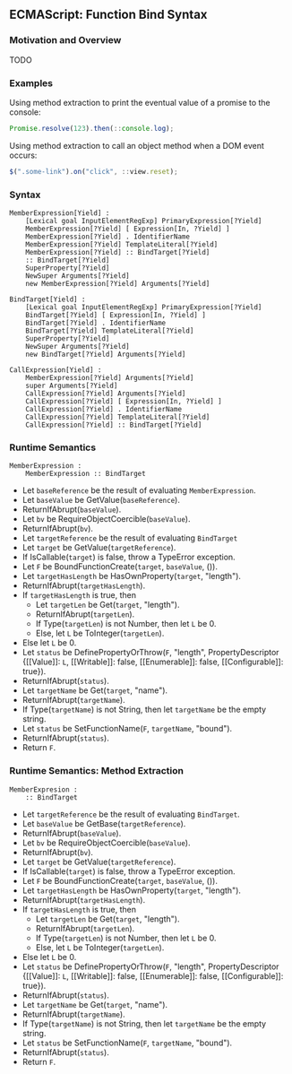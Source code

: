 ## ECMAScript: Function Bind Syntax ##

### Motivation and Overview ###

TODO

### Examples ###

Using method extraction to print the eventual value of a promise to the console:

```js
Promise.resolve(123).then(::console.log);
```

Using method extraction to call an object method when a DOM event occurs:

```js
$(".some-link").on("click", ::view.reset);
```

### Syntax ###


    MemberExpression[Yield] :
        [Lexical goal InputElementRegExp] PrimaryExpression[?Yield]
        MemberExpression[?Yield] [ Expression[In, ?Yield] ]
        MemberExpression[?Yield] . IdentifierName
        MemberExpression[?Yield] TemplateLiteral[?Yield]
        MemberExpression[?Yield] :: BindTarget[?Yield]
        :: BindTarget[?Yield]
        SuperProperty[?Yield]
        NewSuper Arguments[?Yield]
        new MemberExpression[?Yield] Arguments[?Yield]

    BindTarget[Yield] :
        [Lexical goal InputElementRegExp] PrimaryExpression[?Yield]
        BindTarget[?Yield] [ Expression[In, ?Yield] ]
        BindTarget[?Yield] . IdentifierName
        BindTarget[?Yield] TemplateLiteral[?Yield]
        SuperProperty[?Yield]
        NewSuper Arguments[?Yield]
        new BindTarget[?Yield] Arguments[?Yield]

    CallExpression[Yield] :
        MemberExpression[?Yield] Arguments[?Yield]
        super Arguments[?Yield]
        CallExpression[?Yield] Arguments[?Yield]
        CallExpression[?Yield] [ Expression[In, ?Yield] ]
        CallExpression[?Yield] . IdentifierName
        CallExpression[?Yield] TemplateLiteral[?Yield]
        CallExpression[?Yield] :: BindTarget[?Yield]


### Runtime Semantics ###

    MemberExpression :
        MemberExpression :: BindTarget

- Let `baseReference` be the result of evaluating `MemberExpression`.
- Let `baseValue` be GetValue(`baseReference`).
- ReturnIfAbrupt(`baseValue`).
- Let `bv` be RequireObjectCoercible(`baseValue`).
- ReturnIfAbrupt(`bv`).
- Let `targetReference` be the result of evaluating `BindTarget`
- Let `target` be GetValue(`targetReference`).
- If IsCallable(`target`) is false, throw a TypeError exception.
- Let `F` be BoundFunctionCreate(`target`, `baseValue`, ()).
- Let `targetHasLength` be HasOwnProperty(`target`, "length").
- ReturnIfAbrupt(`targetHasLength`).
- If `targetHasLength` is true, then
    - Let `targetLen` be Get(`target`, "length").
    - ReturnIfAbrupt(`targetLen`).
    - If Type(`targetLen`) is not Number, then let `L` be 0.
    - Else, let `L` be ToInteger(`targetLen`).
- Else let `L` be 0.
- Let `status` be DefinePropertyOrThrow(`F`, "length", PropertyDescriptor {[[Value]]: `L`,
  [[Writable]]: false, [[Enumerable]]: false, [[Configurable]]: true}).
- ReturnIfAbrupt(`status`).
- Let `targetName` be Get(`target`, "name").
- ReturnIfAbrupt(`targetName`).
- If Type(`targetName`) is not String, then let `targetName` be the empty string.
- Let `status` be SetFunctionName(`F`, `targetName`, "bound").
- ReturnIfAbrupt(`status`).
- Return `F`.


### Runtime Semantics:  Method Extraction ###

    MemberExpresion :
        :: BindTarget

- Let `targetReference` be the result of evaluating `BindTarget`.
- Let `baseValue` be GetBase(`targetReference`).
- ReturnIfAbrupt(`baseValue`).
- Let `bv` be RequireObjectCoercible(`baseValue`).
- ReturnIfAbrupt(`bv`).
- Let `target` be GetValue(`targetReference`).
- If IsCallable(`target`) is false, throw a TypeError exception.
- Let `F` be BoundFunctionCreate(`target`, `baseValue`, ()).
- Let `targetHasLength` be HasOwnProperty(`target`, "length").
- ReturnIfAbrupt(`targetHasLength`).
- If `targetHasLength` is true, then
    - Let `targetLen` be Get(`target`, "length").
    - ReturnIfAbrupt(`targetLen`).
    - If Type(`targetLen`) is not Number, then let `L` be 0.
    - Else, let `L` be ToInteger(`targetLen`).
- Else let `L` be 0.
- Let `status` be DefinePropertyOrThrow(`F`, "length", PropertyDescriptor {[[Value]]: `L`,
  [[Writable]]: false, [[Enumerable]]: false, [[Configurable]]: true}).
- ReturnIfAbrupt(`status`).
- Let `targetName` be Get(`target`, "name").
- ReturnIfAbrupt(`targetName`).
- If Type(`targetName`) is not String, then let `targetName` be the empty string.
- Let `status` be SetFunctionName(`F`, `targetName`, "bound").
- ReturnIfAbrupt(`status`).
- Return `F`.
